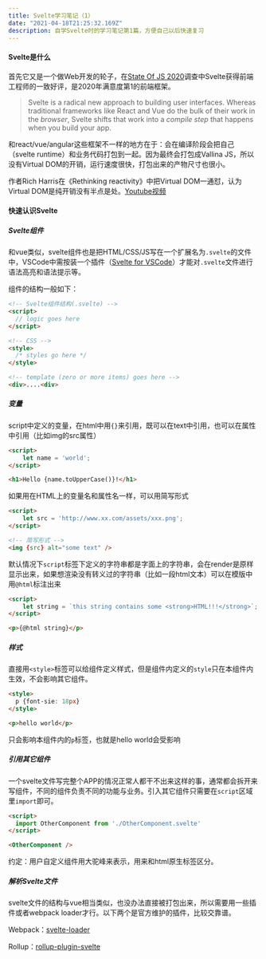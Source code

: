 ```yaml
---
title: Svelte学习笔记（1）
date: "2021-04-18T21:25:32.169Z"
description: 自学Svelte时的学习笔记第1篇，方便自己以后快速复习
---
```


#### Svelte是什么

首先它又是一个做Web开发的轮子，在[State Of JS 2020](https://2020.stateofjs.com/zh-Hans/technologies/front-end-frameworks)调查中Svelte获得前端工程师的一致好评，是2020年满意度第1的前端框架。

> Svelte is a radical new approach to building user interfaces. Whereas traditional frameworks like React and Vue do the bulk of their work in the *browser*, Svelte shifts that work into a *compile step* that happens when you build your app.

和react/vue/angular这些框架不一样的地方在于：会在编译阶段会把自己（svelte runtime）和业务代码打包到一起。因为最终会打包成Vallina JS，所以没有Virtual DOM的开销，运行速度很快，打包出来的产物尺寸也很小。

作者Rich Harris在《Rethinking reactivity》中把Virtual DOM一通怼，认为Virtual DOM是纯开销没有半点是处。[Youtube视频](https://youtu.be/AdNJ3fydeao)



#### 快速认识Svelte

##### Svelte组件

和vue类似，svelte组件也是把HTML/CSS/JS写在一个扩展名为`.svelte`的文件中，VSCode中需按装一个插件（[Svelte for VSCode](https://marketplace.visualstudio.com/items?itemName=svelte.svelte-vscode)）才能对`.svelte`文件进行语法高亮和语法提示等。

组件的结构一般如下：

```html
<!-- Svelte组件结构(.svelte) -->
<script>
  // logic goes here
</script>

<!-- CSS -->
<style>
  /* styles go here */
</style>

<!-- template (zero or more items) goes here -->
<div>....<div>
```



##### 变量

script中定义的变量，在html中用`{}`来引用，既可以在text中引用，也可以在属性中引用（比如img的src属性）

```html
<script>
	let name = 'world';
</script>

<h1>Hello {name.toUpperCase()}!</h1>
```

如果用在HTML上的变量名和属性名一样，可以用简写形式

```html
<script>
	let src = 'http://www.xx.com/assets/xxx.png';
</script>

<!-- 简写形式 -->
<img {src} alt="some text" />
```

默认情况下`script`标签下定义的字符串都是字面上的字符串，会在render是原样显示出来，如果想渲染没有转义过的字符串（比如一段html文本）可以在模版中用`@html`标注出来

```html
<script>
	let string = `this string contains some <strong>HTML!!!</strong>`;
</script>

<p>{@html string}</p>
```



##### 样式

直接用`<style>`标签可以给组件定义样式，但是组件内定义的`style`只在本组件内生效，不会影响其它组件。

```html
<style>
  p {font-sie: 18px}
</style>

<p>hello world</p>
```

只会影响本组件内的`p`标签，也就是hello world会受影响



##### 引用其它组件

一个svelte文件写完整个APP的情况正常人都干不出来这样的事，通常都会拆开来写组件，不同的组件负责不同的功能与业务。引入其它组件只需要在`script`区域里`import`即可。

```html
<script>
  import OtherComponent from './OtherComponent.svelte'
</script>

<OtherComponent />
```

约定：用户自定义组件用大驼峰来表示，用来和html原生标签区分。



##### 解析Svelte文件

svelte文件的结构与vue相当类似，也没办法直接被打包出来，所以需要用一些插件或者webpack loader才行。以下两个是官方维护的插件，比较交靠谱。

Webpack：[svelte-loader](https://github.com/sveltejs/svelte-loader)

Rollup：[rollup-plugin-svelte](https://github.com/sveltejs/rollup-plugin-svelte)

